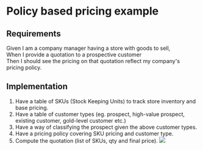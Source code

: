 # Policy based pricing example

## Requirements
Given I am a company manager having a store with goods to sell,  
When I provide a quotation to a prospective customer  
Then I should see the pricing on that quotation reflect my company's pricing policy.

## Implementation
1. Have a table of SKUs (Stock Keeping Units) to track store inventory and base pricing.
1. Have a table of customer types (eg. prospect, high-value prospect, existing customer, gold-level customer etc.)
1. Have a way of classifying the prospect given the above customer types.
1. Have a pricing policy covering SKU pricing and customer type.
1. Compute the quotation (list of SKUs, qty and final price).
[![](https://mermaid.ink/img/pako:eNqVkk1rg0AQhv_KsJc2oEEKuXjwEDw0pKUt0puXiU7MEt01-9EgIf-9u2oS-3WosOIu876-88yeWCFLYjHTdLAkCko5VgqbXGBhpIKV-Hiu1GX3KmtedJODDGvSuVBUGFDVBu-j4GGxCKIgmkeLWS7APS0qSJdg2xKNL_Zng204S5cxPJIiQLfMjiBbv2tAUcIGNUGreHGRpMswnA26GF7WAazu6hpqMtBJC3shj8C33mN041pb0vNB7B2H8F9zXBsKZ29WGso6PQbiLga0U8lodalzaa7q_wciUeaif93YjeSm7Hq-YZL8Gk5J3Xqxbw5B-QFqA1s3loMv_xY3STzsJyn3tvWY_6Y8_R0KfST1w-pWUMimtYbgyM0OuDCkBNYjuO_AkqTvZ2zCU6rkvMfAAtaQapCX7iqevC5njlxDOYvdZ0lbtLXJWS7OrhStkVknChYbZSlgw3zGm8viLdaazp8C-POk?type=png)](https://mermaid.live/edit#pako:eNqVkk1rg0AQhv_KsJc2oEEKuXjwEDw0pKUt0puXiU7MEt01-9EgIf-9u2oS-3WosOIu876-88yeWCFLYjHTdLAkCko5VgqbXGBhpIKV-Hiu1GX3KmtedJODDGvSuVBUGFDVBu-j4GGxCKIgmkeLWS7APS0qSJdg2xKNL_Zng204S5cxPJIiQLfMjiBbv2tAUcIGNUGreHGRpMswnA26GF7WAazu6hpqMtBJC3shj8C33mN041pb0vNB7B2H8F9zXBsKZ29WGso6PQbiLga0U8lodalzaa7q_wciUeaif93YjeSm7Hq-YZL8Gk5J3Xqxbw5B-QFqA1s3loMv_xY3STzsJyn3tvWY_6Y8_R0KfST1w-pWUMimtYbgyM0OuDCkBNYjuO_AkqTvZ2zCU6rkvMfAAtaQapCX7iqevC5njlxDOYvdZ0lbtLXJWS7OrhStkVknChYbZSlgw3zGm8viLdaazp8C-POk)
